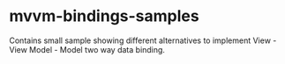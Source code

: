 # mvvm-bindings-samples
Contains small sample showing different alternatives to implement View - View Model - Model two way data binding.
